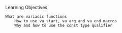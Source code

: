 Learning Objectives

    What are variadic functions
        How to use va_start, va_arg and va_end macros
	    Why and how to use the const type qualifier

